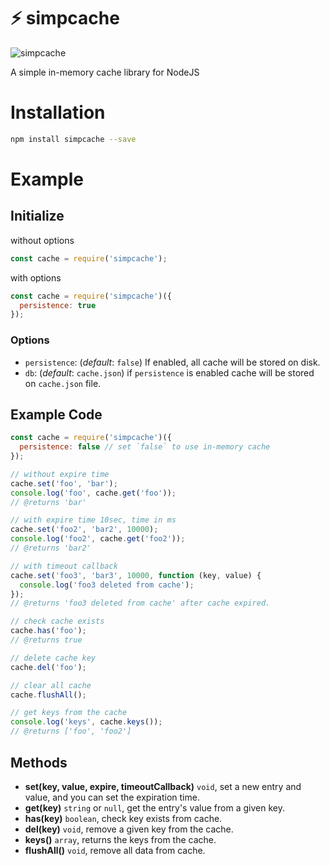 # ⚡️ simpcache

![simpcache](https://socialify.git.ci/bayungrh/simpcache/image?description=1&descriptionEditable=A%20simple%20in-memory%20cache%20library%20for%20NodeJS&font=KoHo&forks=1&language=1&name=1&owner=1&pattern=Charlie%20Brown&pulls=1&stargazers=1&theme=Dark)

A simple in-memory cache library for NodeJS

# Installation
```bash
npm install simpcache --save
```

# Example
## Initialize
without options
```javascript
const cache = require('simpcache');
```
with options
```javascript
const cache = require('simpcache')({
  persistence: true
});
```

### Options
- `persistence`: (*default*: `false`) If enabled, all cache will be stored on disk.
- `db`: (*default*: `cache.json`) if `persistence` is enabled cache will be stored on `cache.json` file.

## Example Code
```javascript
const cache = require('simpcache')({
  persistence: false // set `false` to use in-memory cache
});

// without expire time
cache.set('foo', 'bar');
console.log('foo', cache.get('foo'));
// @returns 'bar'

// with expire time 10sec, time in ms
cache.set('foo2', 'bar2', 10000);
console.log('foo2', cache.get('foo2'));
// @returns 'bar2'

// with timeout callback
cache.set('foo3', 'bar3', 10000, function (key, value) {
  console.log('foo3 deleted from cache');
});
// @returns 'foo3 deleted from cache' after cache expired.

// check cache exists
cache.has('foo');
// @returns true

// delete cache key
cache.del('foo');

// clear all cache
cache.flushAll();

// get keys from the cache
console.log('keys', cache.keys());
// @returns ['foo', 'foo2']
```

## Methods
- **set(key, value, expire, timeoutCallback)** `void`, set a new entry and value, and you can set the expiration time.
- **get(key)** `string` or `null`, get the entry's value from a given key.
- **has(key)** `boolean`, check key exists from cache.
- **del(key)** `void`, remove a given key from the cache.
- **keys()** `array`, returns the keys from the cache.
- **flushAll()** `void`, remove all data from cache.